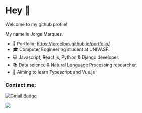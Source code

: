 # Hey 👋
Welcome to my github profile!

My name is Jorge Marques.
- 🎨 Portfolio: https://jorgelbm.github.io/portfolio/
- 🎓 Computer Engineering student at UNIVASF.
- 💻 Javascript, React.js, Python & Django developer.
- 📚 Data science & Natural Language Processing researcher.
- 🎯 Aiming to learn Typescript and Vue.js



### Contact me:
[![Gmail Badge](https://img.shields.io/badge/-jorge.bmarques1@gmail.com-c14438?style=flat-square&logo=Gmail&logoColor=white&link=mailtojorge.bmarques1@gmail.com)](mailto:jorge.bmarques1@gmail.com)

<a href="https://www.linkedin.com/in/jorge-marques-733152214/"> <img src="https://img.shields.io/badge/LinkedIn-0077B5?style=for-the-badge&logo=linkedin&logoColor=white" /> </a>
